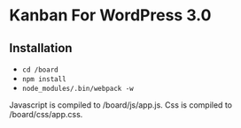 # Kanban For WordPress 3.0

## Installation

* `cd /board`
* `npm install`
* `node_modules/.bin/webpack -w`

Javascript is compiled to /board/js/app.js.
Css is compiled to /board/css/app.css.
